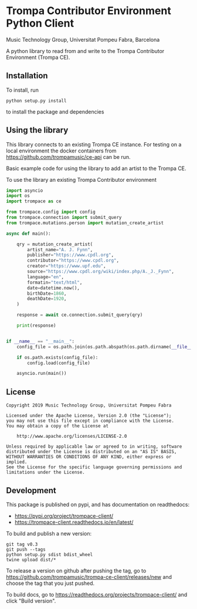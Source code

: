 # Trompa Contributor Environment Python Client

Music Technology Group, Universitat Pompeu Fabra, Barcelona

A python library to read from and write to the Trompa Contributor Environment
(Trompa CE).

## Installation

To install, run

    python setup.py install

to install the package and dependencies

## Using the library

This library connects to an existing Trompa CE instance. For testing on a local
environment the docker containers from https://github.com/trompamusic/ce-api
can be run.

Basic example code for using the library to add an artist to the Trompa CE.

To use the library an existing Trompa Contributor environment

```python
import asyncio
import os
import trompace as ce

from trompace.config import config
from trompace.connection import submit_query
from trompace.mutations.person import mutation_create_artist

async def main():

    qry = mutation_create_artist(
        artist_name="A. J. Fynn",
        publisher="https://www.cpdl.org",
        contributor="https://www.cpdl.org",
        creator="https://www.upf.edu",
        source="https://www.cpdl.org/wiki/index.php/A._J._Fynn",
        language="en",
        formatin="text/html",
        date=datetime.now(),
        birthDate=1860,
        deathDate=1920,
    )

    response = await ce.connection.submit_query(qry)

    print(response)


if __name__ == "__main__":
    config_file = os.path.join(os.path.abspath(os.path.dirname(__file__)), 'import.ini')

    if os.path.exists(config_file):
        config.load(config_file)

    asyncio.run(main())
```

## License

```
Copyright 2019 Music Technology Group, Universitat Pompeu Fabra

Licensed under the Apache License, Version 2.0 (the "License");
you may not use this file except in compliance with the License.
You may obtain a copy of the License at

    http://www.apache.org/licenses/LICENSE-2.0

Unless required by applicable law or agreed to in writing, software
distributed under the License is distributed on an "AS IS" BASIS,
WITHOUT WARRANTIES OR CONDITIONS OF ANY KIND, either express or implied.
See the License for the specific language governing permissions and
limitations under the License.
```

## Development

This package is published on pypi, and has documentation on readthedocs:

 * https://pypi.org/project/trompace-client/
 * https://trompace-client.readthedocs.io/en/latest/
 
To build and publish a new version:
 
    git tag v0.3
    git push --tags
    python setup.py sdist bdist_wheel
    twine upload dist/*
     
To release a version on github after pushing the tag, go to https://github.com/trompamusic/trompa-ce-client/releases/new
and choose the tag that you just pushed.

To build docs, go to https://readthedocs.org/projects/trompace-client/ and click
"Build version".